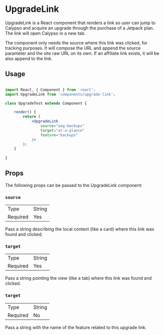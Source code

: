 UpgradeLink
=======

UpgradeLink is a React component that renders a link so user can jump to Calypso and acquire an upgrade through the purchase of a Jetpack plan. The link will open Calypso in a new tab.

The component only needs the source where this link was clicked, for tracking purposes. It will compose the URL and append the source parameter and the site raw URL on its own. If an affiliate link exists, it will be also append to the link.

## Usage

```jsx

import React, { Component } from 'react';
import UpgradeLink from 'components/upgrade-link';

class UpgradeTest extends Component {

	render() {
		return (
			<UpgradeLink
				source="aag-backups"
				target="at-a-glance"
				feature="backups"
			/>
		);
	}
	
}
```

## Props
The following props can be passed to the UpgradeLink component:

### `source`

<table>
	<tr><td>Type</td><td>String</td></tr>
	<tr><td>Required</td><td>Yes</td></tr>
</table>

Pass a string describing the local context (like a card) where this link was found and clicked.

### `target`

<table>
	<tr><td>Type</td><td>String</td></tr>
	<tr><td>Required</td><td>Yes</td></tr>
</table>

Pass a string pointing the view (like a tab) where this link was found and clicked.

### `target`

<table>
	<tr><td>Type</td><td>String</td></tr>
	<tr><td>Required</td><td>No</td></tr>
</table>

Pass a string with the name of the feature related to this upgrade link.

